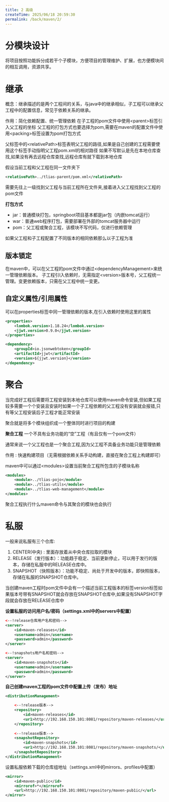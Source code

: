 ```yaml
---
title: 2 高级
createTime: 2025/06/18 20:59:30
permalink: /back/maven/2/
---
```

# 分模块设计
将项目按照功能拆分成若干个子模块，方便项目的管理维护、扩展，也方便模块间的相互调用，资源共享。

# 继承
概念：继承描述的是两个工程间的关系，与java中的继承相似，子工程可以继承父工程中的配置信息，常见于依赖关系的继承。

作用：简化依赖配置、统一管理依赖
在子工程的pom文件中使用\<parent>标签引入父工程的坐标
父工程的打包方式也要选择为pom,需要在maven的配置文件中使用\<packing>标签设置为pom打包方式

父标签中的\<relativePath>标签表明父工程的路径,如果是自己创建的工程需要使用这个标签手动指明父工程pom.xml的相对路径
如果不写默认是先在本地仓库查找,如果没有再去远程仓库查找,远程仓库有就下载到本地仓库

假设当前工程和父工程在同一文件夹下
```xml
<relativePath>../tlias-parent/pom.xml</relativePath>
```
需要先往上一级找到父工程与当前工程所在文件夹,接着进入父工程找到父工程的pom文件

**打包方式**
- jar：普通模块打包，springboot项目基本都是jar包（内嵌tomcat运行）
- war：普通web程序打包，需要部署在外部的tomcat服务器中运行
- pom：父工程或聚合工程，该模块不写代码，仅进行依赖管理

如果父工程和子工程配置了不同版本的相同依赖那么以子工程为准

## 版本锁定

在maven中，可以在父工程的pom文件中通过\<dependencyManagement>来统一管理依赖版本。
子工程引l入依赖时，无需指定\<version>版本号，父工程统一管理。变更依赖版本，只需在父工程中统一变更。

## 自定义属性/引用属性
可以在properties标签中同一管理依赖的版本,在引入依赖时使用这里的属性

```xml
<properties>
	<lombok.version>1.18.24</lombok.version>
	<jjwt.version>0.9.0</jjwt.version>
</properties>

<dependency>
	<groupId>io.jsonwebtoken</groupId>
	<artifactId>jjwt</artifactId>
	<version>${jjwt.version}</version>
</dependency>
```

# 聚合

当完成好工程后需要将工程安装到本地仓库可以使用maven命令安装,但如果工程较多需要一个个安装且安装时如果一个子工程依赖的父工程没有安装就会报错,只有等父工程安装后子工程才能正常安装

聚合就是将多个模块组织成一个整体同时进行项目的构建

**聚合工程**
一个不具有业务功能的“空”工程（有且仅有一个pom文件）

通常来说一个父工程也是一个聚合工程,因为父工程不具备业务功能只是管理依赖

作用 : 快速构建项目（无需根据依赖关系手动构建，直接在聚合工程上构建即可）

maven中可以通过\<modules>设置当前聚合工程所包含的子模块名称
```xml
<modules>
	<module>../tlias-pojo</module>
	<module>../tlias-utils</module>
	<module>../tlias-web-management</module>
</modules>
```
聚合工程执行什么maven命令与其聚合的模块也会执行

# 私服
一般来说私服有三个仓库:
1. CENTER(中央) : 里面存放着从中央仓库拉取的模块
2. RELEASE（发行版本）：功能趋于稳定、当前更新停止，可以用于发行的版本，存储在私服中的RELEASE仓库中。
3. SNAPSHOT（快照版本）：功能不稳定、尚处于开发中的版本，即快照版本，存储在私服的SNAPSHOT仓库中。

当创建maven工程时pom文件中会有一个描述当前工程版本的标签version标签如果版本号带有SNAPSHOT就会存放在SNAPSHOT仓库中,如果没有SNAPSHOT字段就会存放在RELEASE仓库中

**设置私服的访问用户名/密码（settings.xml中的servers中配置）**
```xml
<--!release仓库用户名和密码-->
<server>
	<id>maven-releases</id>
	<username>admin</username>
	<password>admin</password>
</server>

<--!snapshots用户名和密码-->
<server>
	<id>maven-snapshots</id>
	<username>admin</username>
	<password>admin</password>
</server>
```

**自己创建maven工程的pom文件中配置上传（发布）地址**
```xml
<distributionManagement>

	<--!release版本-->
	<repository>
		<id>maven-releases</id>
		<ur1>http://192.168.150.101:8081/repository/maven-releases/</url>
	</repository>
	
	<--!release版本-->
	<snapshotRepository>
		<id>maven-snapshots</id>
		<ur1>http://192.168.150.101:8081/repository/maven-snapshots/</url>
	</snapshotRepository>
</distributionManagement>
```

设置私服依赖下载的仓库组地址（settings.xml中的mirrors、profiles中配置）
```xml
<mirror>
	<id>maven-public</id>
	<mirrorof>*</mirrorof>
	<url>http://192.168.150.101:8081/repository/maven-pub1ic/</url>
</mirror>
```
